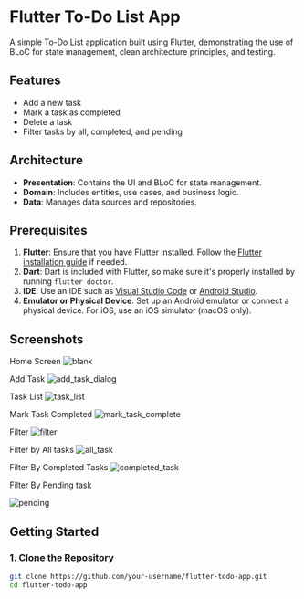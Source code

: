 # Flutter To-Do List App

A simple To-Do List application built using Flutter, demonstrating the use of BLoC for state management, clean architecture principles, and testing.

## Features

- Add a new task
- Mark a task as completed
- Delete a task
- Filter tasks by all, completed, and pending

## Architecture

- **Presentation**: Contains the UI and BLoC for state management.
- **Domain**: Includes entities, use cases, and business logic.
- **Data**: Manages data sources and repositories.

## Prerequisites

1. **Flutter**: Ensure that you have Flutter installed. Follow the [Flutter installation guide](https://flutter.dev/docs/get-started/install) if needed.
2. **Dart**: Dart is included with Flutter, so make sure it's properly installed by running `flutter doctor`.
3. **IDE**: Use an IDE such as [Visual Studio Code](https://code.visualstudio.com/) or [Android Studio](https://developer.android.com/studio).
4. **Emulator or Physical Device**: Set up an Android emulator or connect a physical device. For iOS, use an iOS simulator (macOS only).

## Screenshots
Home Screen
![blank](https://github.com/user-attachments/assets/63b01f9f-5a73-4db3-8b5e-1236fdba83aa)

Add Task
![add_task_dialog](https://github.com/user-attachments/assets/09e28745-5145-483e-8ed4-e551086bd97d)

Task List
![task_list](https://github.com/user-attachments/assets/4eee9b64-041a-4f35-afce-7de4ff2029e2)

Mark Task Completed
![mark_task_complete](https://github.com/user-attachments/assets/e7550ca3-14e7-4352-8e73-642d8896c2c9)

Filter
![filter](https://github.com/user-attachments/assets/3e455698-ac50-4ea0-a846-0275f13dbf6f)

Filter by All tasks
![all_task](https://github.com/user-attachments/assets/69f01dc4-51a7-4c1d-a541-5f0c30b6e834)

Filter By Completed Tasks
![completed_task](https://github.com/user-attachments/assets/41a13aa9-8702-4ff7-b9dc-adefca84647d)

Filter By Pending task

![pending](https://github.com/user-attachments/assets/8443d94c-73d7-44fe-8705-f131d2b9fac2)

## Getting Started

### 1. Clone the Repository

```sh
git clone https://github.com/your-username/flutter-todo-app.git
cd flutter-todo-app

